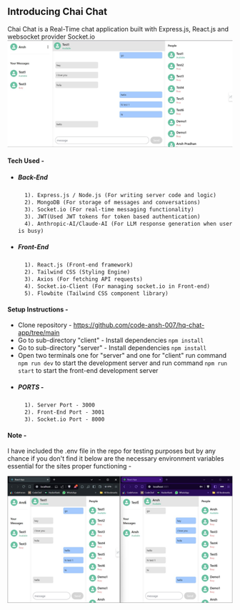 ## Introducing Chai Chat
Chai Chat is a Real-Time chat application built with Express.js, React.js and websocket provider Socket.io
![pic of chaichat](demo2.jpg)

#### Tech Used -

 - ##### Back-End
		 1). Express.js / Node.js (For writing server code and logic)
		 2). MongoDB (For storage of messages and conversations)
		 3). Socket.io (For real-time messaging functionality)
		 3). JWT(Used JWT tokens for token based authentication)
		 4). Anthropic-AI/Claude-AI (For LLM response generation when user is busy)
 - ##### Front-End
		 1). React.js (Front-end framework)
		 2). Tailwind CSS (Styling Engine)
		 3). Axios (For fetching API requests)
		 4). Socket.io-Client (For managing socket.io in Front-end)
		 5). Flowbite (Tailwind CSS component library)

#### Setup Instructions - 

- Clone repository - https://github.com/code-ansh-007/hq-chat-app/tree/main
- Go to sub-directory "client" - Install dependencies `npm install`
- Go to sub-directory "server" - Install dependencies `npm install`
- Open two terminals one for "server" and one for "client" run command `npm run dev` to start the development server and run command `npm run start` to start the front-end development server
- ##### PORTS -
		1). Server Port - 3000
		2). Front-End Port - 3001
		3). Socket.io Port - 8000

#### Note -
I have included the .env file in the repo for testing purposes but by any chance if you don't find it below are the necessary environment variables essential for the sites proper functioning -

![example of testing](demo1.jpg)


		 
